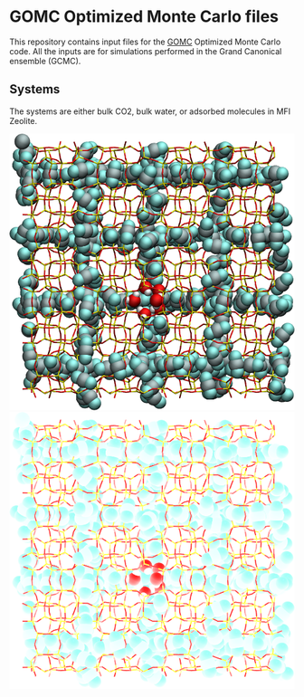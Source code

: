 # GOMC Optimized Monte Carlo files

This repository contains input files for the [GOMC](https://github.com/GOMC-WSU)
Optimized Monte Carlo code. All the inputs are for simulations performed in the
Grand Canonical ensemble (GCMC).

## Systems

The systems are either bulk CO2, bulk water, or adsorbed molecules in MFI Zeolite.

![CO2-H2O-MF](micro-pores/CO2-H2O-MFI/vmd/system.png#gh-light-mode-only)
![CO2-H2O-MF](micro-pores/CO2-H2O-MFI/vmd/system-dm.png#gh-dark-mode-only)
